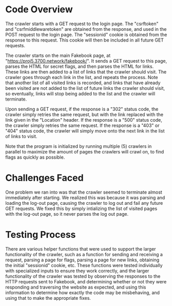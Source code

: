 # Code Overview

The crawler starts with a GET request to the login page. The "csrftoken" and "csrfmiddlewaretoken" are obtained from the response, and used in the POST request to the login page. The "sessionid" cookie is obtained from the response to this request. This cookie will then be included in all future GET requests.

The crawler starts on the main Fakebook page, at "https://proj5.3700.network/fakebook/". It sends a GET request to this page, parses the HTML for secret flags, and then parses the HTML for links. These links are then added to a list of links that the crawler should visit. The crawler goes through each link in the list, and repeats the process. Note that another list of all visited links is recorded, and links that have already been visited are not added to the list of future links the crawler should visit, so eventually, links will stop being added to the list and the crawler will terminate.

Upon sending a GET request, if the response is a "302" status code, the crawler simply retries the same request, but with the link replaced with the link given in the "Location" header. If the response is a "500" status code, the crawler simply retries the same request. If the response is a "403" or "404" status code, the crawler will simply move onto the next link in the list of links to visit.

Note that the program is initialized by running multiple (5) crawlers in parallel to maximize the amount of pages the crawlers will crawl on, to find flags as quickly as possible.

# Challenges Faced

One problem we ran into was that the crawler seemed to terminate almost immediately after starting. We realized this was because it was parsing and loading the log-out page, causing the crawler to log out and fail any future GET requests. We fixed this by simply intializing the list of visited pages with the log-out page, so it never parses the log out page.

# Testing Process

There are various helper functions that were used to support the larger functionality of the crawler, such as a function for sending and receiving a request, parsing a page for flags, parsing a page for new links, obtaining the initial "sessionid" cookie, etc. These functions were tested individually with specialized inputs to ensure they work correctly, and the larger functionality of the crawler was tested by observing the responses to the HTTP requests sent to Fakebook, and determining whether or not they were responding and traversing the website as expected, and using this information to determine how exactly the code may be misbehaving, and using that to make the appropriate fixes.
